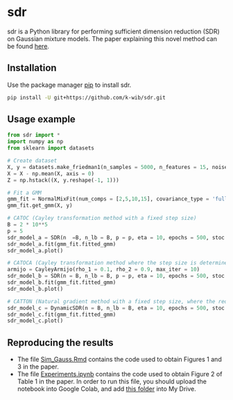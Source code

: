# sdr

sdr is a Python library for performing sufficient dimension reduction (SDR) on Gaussian mixture models. The paper explaining this novel method can be found [here](https://drive.google.com/file/d/1SZuspTafYE4jrQEYni4sw1y_1JdNhec7/view?usp=sharing).

## Installation

Use the package manager [pip](https://pip.pypa.io/en/stable/) to install sdr.

```bash
pip install -U git+https://github.com/k-wib/sdr.git
```

## Usage example

```python
from sdr import *
import numpy as np
from sklearn import datasets

# Create dataset
X, y = datasets.make_friedman1(n_samples = 5000, n_features = 15, noise = 0)
X = X - np.mean(X, axis = 0)
Z = np.hstack((X, y.reshape(-1, 1)))

# Fit a GMM
gmm_fit = NormalMixFit(num_comps = [2,5,10,15], covariance_type = 'full', criterion = 'aic', random_state = 42)
gmm_fit.get_gmm(X, y)

# CATOC (Cayley transformation method with a fixed step size)
B = 2 * 10**5
p = 5
sdr_model_a = SDR(n  =B, n_lb = B, p = p, eta = 10, epochs = 500, stoc = True, algo = 'cayley', early_stopping = 50)
sdr_model_a.fit(gmm_fit.fitted_gmm)
sdr_model_a.plot()

# CATOCA (Cayley transformation method where the step size is determined by the Armijo's rule)
armijo = CayleyArmijo(rho_1 = 0.1, rho_2 = 0.9, max_iter = 10)
sdr_model_b = SDR(n = B, n_lb = B, p = p, eta = 10, epochs = 500, stoc = True, algo = armijo, early_stopping = 50)
sdr_model_b.fit(gmm_fit.fitted_gmm)
sdr_model_b.plot()

# CATTON (Natural gradient method with a fixed step size, where the reduced dimension is determined adaptively)
sdr_model_c = DynamicSDR(n = B, n_lb = B, eta = 10, epochs = 500, stoc = True, algo = 'natgd', early_stopping = 50, loss_ratio = 0.5)
sdr_model_c.fit(gmm_fit.fitted_gmm)
sdr_model_c.plot()
```

## Reproducing the results

- The file [Sim_Gauss.Rmd](https://github.com/k-wib/sdr/blob/main/Sim_Gauss.Rmd) contains the code used to obtain Figures 1 and 3 in the paper.
- The file [Experiments.ipynb](https://github.com/k-wib/sdr/blob/main/Experiments.ipynb) contains the code used to obtain Figure 2 of Table 1 in the paper. In order to run this file, you should upload the notebook into Google Colab, and add [this folder](https://drive.google.com/drive/folders/11wCNmMTVS_sWRiNUoMz3a7Qw8mS-pZQ8?usp=sharing) into My Drive.
